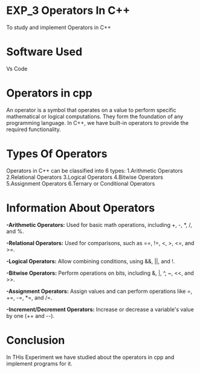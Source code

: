 # EXP_3 Operators In C++
To study and implement Operators in C++

# Software Used 
Vs Code

# Operators in cpp
An operator is a symbol that operates on a value to perform specific mathematical or logical computations. They form the foundation of any programming language. In C++, we have built-in operators to provide the required functionality.

# Types Of Operators 
Operators in C++ can be classified into 6 types:
1.Arithmetic Operators
2.Relational Operators
3.Logical Operators
4.Bitwise Operators
5.Assignment Operators
6.Ternary or Conditional Operators

# Information About Operators
**-Arithmetic Operators:** Used for basic math operations, including +, -, *, /, and %.

**-Relational Operators:** Used for comparisons, such as ==, !=, <, >, <=, and >=.

**-Logical Operators:** Allow combining conditions, using &&, ||, and !.

**-Bitwise Operators:** Perform operations on bits, including &, |, ^, ~, <<, and >>.

**-Assignment Operators:** Assign values and can perform operations like =, +=, -=, *=, and /=.

**-Increment/Decrement Operators:** Increase or decrease a variable's value by one (++ and --).
# Conclusion 
In THis Experiment we have studied about the operators in cpp and implement programs for it.




